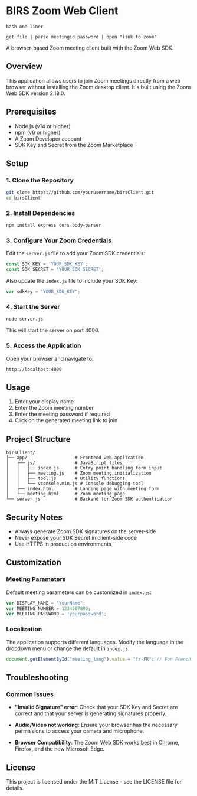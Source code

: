 # BIRS Zoom Web Client

```
bash one liner

get file | parse meetingid password | open "link to zoom"

```

A browser-based Zoom meeting client built with the Zoom Web SDK.

## Overview

This application allows users to join Zoom meetings directly from a web browser without installing the Zoom desktop client. It's built using the Zoom Web SDK version 2.18.0.

## Prerequisites

- Node.js (v14 or higher)
- npm (v6 or higher)
- A Zoom Developer account
- SDK Key and Secret from the Zoom Marketplace

## Setup

### 1. Clone the Repository

```bash
git clone https://github.com/yourusername/birsClient.git
cd birsClient
```

### 2. Install Dependencies

```bash
npm install express cors body-parser
```

### 3. Configure Your Zoom Credentials

Edit the `server.js` file to add your Zoom SDK credentials:

```javascript
const SDK_KEY = 'YOUR_SDK_KEY';
const SDK_SECRET = 'YOUR_SDK_SECRET';
```

Also update the `index.js` file to include your SDK Key:

```javascript
var sdkKey = "YOUR_SDK_KEY";
```

### 4. Start the Server

```bash
node server.js
```

This will start the server on port 4000.

### 5. Access the Application

Open your browser and navigate to:

```
http://localhost:4000
```

## Usage

1. Enter your display name
2. Enter the Zoom meeting number
3. Enter the meeting password if required
4. Click on the generated meeting link to join

## Project Structure

```
birsClient/
├── app/                  # Frontend web application
│   ├── js/               # JavaScript files
│   │   ├── index.js      # Entry point handling form input
│   │   ├── meeting.js    # Zoom meeting initialization
│   │   ├── tool.js       # Utility functions
│   │   └── vconsole.min.js # Console debugging tool
│   ├── index.html        # Landing page with meeting form
│   └── meeting.html      # Zoom meeting page
└── server.js             # Backend for Zoom SDK authentication
```

## Security Notes

- Always generate Zoom SDK signatures on the server-side
- Never expose your SDK Secret in client-side code
- Use HTTPS in production environments

## Customization

### Meeting Parameters

Default meeting parameters can be customized in `index.js`:

```javascript
var DISPLAY_NAME = "YourName";
var MEETING_NUMBER = 1234567890; 
var MEETING_PASSWORD = 'yourpassword';
```

### Localization

The application supports different languages. Modify the language in the dropdown menu or change the default in `index.js`:

```javascript
document.getElementById("meeting_lang").value = "fr-FR"; // For French
```

## Troubleshooting

### Common Issues

- **"Invalid Signature" error**: Check that your SDK Key and Secret are correct and that your server is generating signatures properly.

- **Audio/Video not working**: Ensure your browser has the necessary permissions to access your camera and microphone.

- **Browser Compatibility**: The Zoom Web SDK works best in Chrome, Firefox, and the new Microsoft Edge.

## License

This project is licensed under the MIT License - see the LICENSE file for details.
